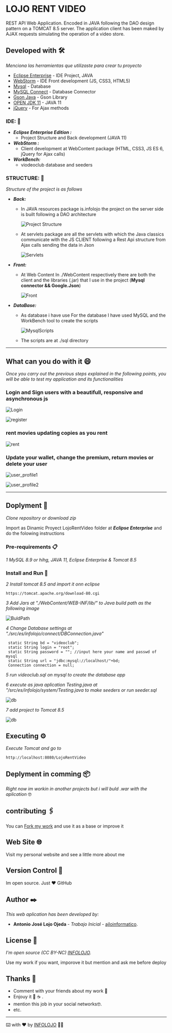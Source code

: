 # LOJO RENT VIDEO
REST API Web Application. Encoded in JAVA following the DAO design pattern on a TOMCAT 8.5 server. The application client has been maked by AJAX requests simulating the operation of a video store.

## Developed with 🛠️

_Menciona las herramientas que utilizaste para crear tu proyecto_

* [Eclipse Enterprise](https://www.eclipse.org/) - IDE Project, JAVA
* [WebStorm](https://www.jetbrains.com/es-es/webstorm) - IDE Front development (JS, CSS3, HTML5)
* [Mysql](https://www.mysql.com/) - Database 
* [MySQL Connect](https://dev.mysql.com/downloads/connector/j/) - Database Connector
* [Gson Java](https://jar-download.com/artifacts/com.google.code.gson/gson/2.8.2/source-code) - Gson Library
* [OPEN JDK 11](https://openjdk.java.net/projects/jdk/11/) - JAVA 11
* [jQuery](https://code.jquery.com/) - For Ajax methods

### IDE: 🚀

* ***Eclipse Enterprise Edition :***
  * Project Structure and Back development (JAVA 11)
* ***WebStorm :***
  * Client development at WebContent package (HTML, CSS3, JS ES 6, jQuery for Ajax calls)
* ***WorkBench:***
  * viodeoclub database and seeders 

### STRUCTURE: 🧱
    
_Structure of the project is as follows_

* ***Back:***
  * In JAVA resources package is.infolojo the project on the server side is built following a DAO architecture 
  
    ![Project Structure](./img/ProjectStructure.png)
  
  * At servlets package are all the servlets with which the Java classics communicate with the JS CLIENT following a Rest Api structure from Ajax calls sending the data in Json

    ![Servlets](./img/servlets.png)

* ***Front:***
  * At Web Content In ./WebContent respectively there are both the client and the libraries (.jar) that I use in the project (<b>Mysql connector && Google.Json</b>)
  
    ![Front](./img/front.png)

* ***DataBase:***
  * As database i have use For the database I have used MySQL and the WorkBench tool to create the scripts
   
    ![MysqlScripts](./img/scripts.png)

  
  * The scripts are at ./sql directory 
    
---

## What can you do with it 😄

_Once you carry out the previous steps explained in the following points, you will be able to test my application and its functionalities_

### Login and Sign users with a beautifull, responsive and asynchronous js

![Login](./img/login.png)

![register](./img/signin.png)

### rent movies updating copies as you rent

![rent](./img/rent.png)

### Update your wallet, change the premium, return movies or delete your user 

![user_profile1](./img/usuer_prifle1.png)

![user_profile2](./img/user_profile_2.png)

---

## Doplyment 🚀

_Clone repository or download zip_

Import as Dinamic Proyect LojoRentVideo folder at ***Eclipse Enterprise*** and do the
folowing instructions

### Pre-requirements 📋

_1 MySQL 8.9 or hihg, JAVA 11, Eclipse Enterprise & Tomcat 8.5_

### Install and Run 🔧

_2 Install tomcat 8.5 and import it onn eclipse_

```
https://tomcat.apache.org/download-80.cgi
```

_3 Add Jars at "./WebContent/WEB-INF/lib/" to Java build path as the following image_

![BuldPath](./img/buld.png)

_4 Change Database settings at "./src/es/infolojo/connect/DBConnection.java"_

```
 static String bd = "videoclub";
 static String login = "root";
 static String password = ""; //input here your name and passwd of mysql
 static String url = "jdbc:mysql://localhost/"+bd;
 Connection connection = null;
```

_5 run videoclub.sql on mysql to create the database app_

_6 execute as java aplication Testing.java at "/src/es/infolojo/system/Testing.java to make
seeders or run seeder.sql_

![db](./img/scripts.png)

_7 add project to Tomcat 8.5_

![db](./img/addTomcat.png)


## Executing ⚙️

_Execute Tomcat and go to_

```
http://localhost:8080/LojoRentVideo
```

## Deplyment in comming 📦

_Right now im workin in another projects but i will buld .war with the aplication_ 🤓


## contributing 🖇️

You can [Fork my work](https://github.com/ajloinformatico) and use it as a base or improve it

## Web Site 🌐

Visit my personal website and see a little more about me

## Version Control 📌

Im open source. Just ❤️ GitHub

## Author ✒️

_This web aplication has been developed by:_

* **Antonio José Lojo Ojeda** - *Trabajo Inicial* - [ajloinformatico](https://github.com/ajloinformatico).


## License 📄
_I'm open source (CC BY-NC) [INFOLOJO](https://www.infolojo.es)._

Use my work if you want, imporove it but mention and ask me before deploy



## Thanks 🎁

* Comment with your friends about my work 📢
* Enjouy it 🍺  ☕ . 
* mention this job in your social networks🤓.
* etc.

---
⌨️ with ❤️ by [INFOLOJO](https://www.infolojo.es) 🧑‍💻